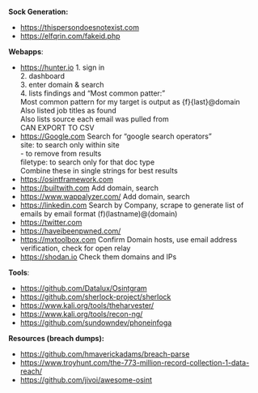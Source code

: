 **Sock Generation:** 
* https://thispersondoesnotexist.com
* https://elfqrin.com/fakeid.php


**Webapps**: 
* https://hunter.io
		1. sign in  
		2. dashboard  
		3. enter domain & search  
		4. lists findings and “Most common patter:”  
		Most common pattern for my target is output as {f}{last}@domain  
		Also listed job titles as found  
		Also lists source each email was pulled from  
		CAN EXPORT TO CSV
* https://Google.com
		Search for “google search operators”  
		site:<term> to search only within <term> site  
		-<term> to remove <term> from results  
		filetype:<extension> to search only for that doc type  
		Combine these in single strings for best results
* https://osintframework.com
* https://builtwith.com
		Add domain, search
* https://www.wappalyzer.com/
		Add domain, search
* https://linkedin.com
		Search by Company, scrape to generate list of emails by email format (f)(lastname)@(domain)
* https://twitter.com
* https://haveibeenpwned.com/
* https://mxtoolbox.com
		Confirm Domain hosts, use email address verification, check for open relay
* https://shodan.io
		Check them domains and IPs


**Tools**:
* https://github.com/Datalux/Osintgram
* https://github.com/sherlock-project/sherlock
* https://www.kali.org/tools/theharvester/
* https://www.kali.org/tools/recon-ng/
* https://github.com/sundowndev/phoneinfoga


**Resources (breach dumps):** 
* https://github.com/hmaverickadams/breach-parse
* https://www.troyhunt.com/the-773-million-record-collection-1-data-reach/
* https://github.com/jivoi/awesome-osint


